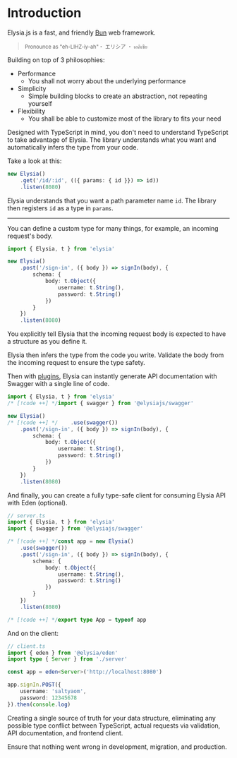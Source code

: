 # Introduction
Elysia.js is a fast, and friendly [Bun](https://bun.sh) web framework.

> <small>Pronounce as "eh-LIHZ-iy-ah"・ エリシア ・ เอลิเซีย</small>

Building on top of 3 philosophies:
- Performance
    - You shall not worry about the underlying performance
- Simplicity
    - Simple building blocks to create an abstraction, not repeating yourself
- Flexibility
    - You shall be able to customize most of the library to fits your need

Designed with TypeScript in mind, you don't need to understand TypeScript to take advantage of Elysia. The library understands what you want and automatically infers the type from your code.

Take a look at this:
```typescript
new Elysia()
    .get('/id/:id', (({ params: { id }}) => id))
    .listen(8080)
```

Elysia understands that you want a path parameter name `id`.
The library then registers `id` as a type in `params`.

--- 
You can define a custom type for many things, for example, an incoming request's body.
```typescript
import { Elysia, t } from 'elysia'

new Elysia()
    .post('/sign-in', ({ body }) => signIn(body), {
        schema: {
            body: t.Object({
                username: t.String(),
                password: t.String()
            })
        }
    })
    .listen(8080)
```

You explicitly tell Elysia that the incoming request body is expected to have a structure as you define it.

Elysia then infers the type from the code you write. Validate the body from the incoming request to ensure the type safety.

Then with [plugins](/collections/plugins), Elysia can instantly generate API documentation with Swagger with a single line of code.
```typescript
import { Elysia, t } from 'elysia'
/* [!code ++] */import { swagger } from '@elysiajs/swagger'

new Elysia()
/* [!code ++] */    .use(swagger())
    .post('/sign-in', ({ body }) => signIn(body), {
        schema: {
            body: t.Object({
                username: t.String(),
                password: t.String()
            })
        }
    })
    .listen(8080)
```

And finally, you can create a fully type-safe client for consuming Elysia API with Eden (optional).

```typescript
// server.ts
import { Elysia, t } from 'elysia'
import { swagger } from '@elysiajs/swagger'

/* [!code ++] */const app = new Elysia()
    .use(swagger())
    .post('/sign-in', ({ body }) => signIn(body), {
        schema: {
            body: t.Object({
                username: t.String(),
                password: t.String()
            })
        }
    })
    .listen(8080)

/* [!code ++] */export type App = typeof app
```

And on the client:
```typescript
// client.ts
import { eden } from '@elysia/eden'
import type { Server } from './server'

const app = eden<Server>('http://localhost:8080')

app.signIn.POST({
    username: 'saltyaom',
    password: 12345678
}).then(console.log)
```

Creating a single source of truth for your data structure, eliminating any possible type conflict between TypeScript, actual requests via validation, API documentation, and frontend client.

Ensure that nothing went wrong in development, migration, and production.
